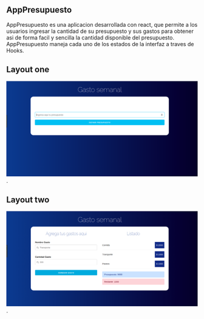 ## AppPresupuesto

AppPresupuesto es una aplicacion desarrollada con react, que permite a los usuarios ingresar la cantidad de su presupuesto y sus gastos para obtener asi de forma facil y sencilla la cantidad disponible del presupuesto. AppPresupuesto maneja cada uno de los estados de la interfaz a traves de Hooks.


## Layout one
![Imagen de la aplicacion](https://github.com/Crusiris/Administrador-de-presupuesto/blob/master/public/img/apppresupuesto.png).

## Layout two
![Imagen de la aplicacion 2](https://github.com/Crusiris/Administrador-de-presupuesto/blob/master/public/img/apppresupuestos.png).
